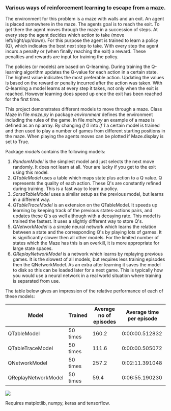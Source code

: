 ### Various ways of reinforcement learning to escape from a maze.

The environment for this problem is a maze with walls and an exit. An agent is placed somewhere in the maze. The agents goal is to reach the exit. To get there the agent moves through the maze in a succession of steps. At every step the agent decides which action to take (move left/right/up/down). For this purpose the agent is trained to learn a policy (Q), which indicates the best next step to take. With every step the agent incurs a penalty or (when finally reaching the exit) a reward. These penalties and rewards are input for training the policy. 

The policies (or models) are based on Q-learning. During training the Q-learning algorithm updates the Q-value for each action in a certain state. The highest value indicates the most preferable action. Updating the values is based on the reward or penalty incurred after the action was taken. With Q-learning a model learns at every step it takes, not only when the exit is reached. However learning does speed up once the exit has been reached for the first time. 

This project demonstrates different models to move through a maze. Class Maze in file *maze.py* in package *environment* defines the environment including the rules of the game. In file *main.py* an example of a maze is defined as an np.array. By changing *if 0* into *if 1* a certain model is trained and then used to play a number of games from different starting positions in the maze. When playing the agents moves can be plotted if Maze.display is set to True.

Package *models* contains the following models:
1. *RandomModel* is the simplest model and just selects the next move randomly. It does not learn at all. Your are lucky if you get to the exit using this model.
2. *QTableModel* uses a table which maps state plus action to a Q value. Q represents the quality of each action. These Q's are constantly refined during training. This is a fast way to learn a policy.
3. *SarsaTableModel* uses a similar setup as the previous model, but learns in a different way.
3. *QTableTraceModel* is an extension on the QTableModel. It speeds up learning by keeping track of the previous states-actions pairs, and updates these Q's as well although with a decaying rate. This model is trained the fastest. It uses a slightly different way to store Q's.
4. *QNetworkModel* is a simple neural network which learns the relation between a state and the corresponding Q's by playing lots of games. It is significantly slower then all other models. For the limited number of states which the Maze has this is an overkill, it is more appropriate for large state spaces.
5. *QReplayNetworkModel* is a network which learns by replaying previous games. It is the slowest of all models, but requires less training episodes then the QNetworkModel. As an extra after learning it saves the model to disk so this can be loaded later for a next game. This is typically how you would use a neural network in a real world situation where training is separated from use. 

The table below gives an impression of the relative performance of each of these models:

| Model | Trained | Average no of episodes | Average time per episode |
| --- | --- | --- | --- | 
| QTableModel | 50 times | 160.2 | 0:00:00.512832 |
| QTableTraceModel | 50 times | 111.6 | 0:00:00.505072 |
| QNetworkModel | 50 times | 257.2 | 0:02:11.391048 |
| QReplayNetworkModel | 50 times | 59.4 | 0:06:55.190230 |

![](https://github.com/erikdelange/Reinforcement-Learning-Maze/blob/master/maze.png)

Requires matplotlib, numpy, keras and tensorflow.
